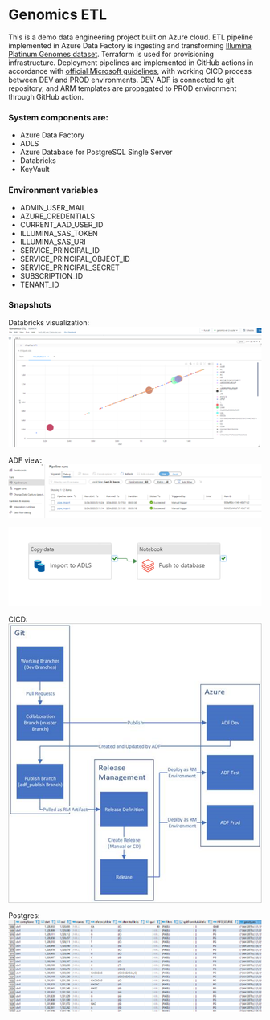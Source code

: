 # Genomics ETL

This is a demo data engineering project built on Azure cloud. ETL pipeline implemented in Azure Data Factory is
ingesting and transforming  [Illumina Platinum Genomes dataset](https://learn.microsoft.com/en-us/azure/open-datasets/dataset-illumina-platinum-genomes?tabs=azure-storage).
Terraform is used for provisioning infrastructure.
Deployment pipelines are implemented in GitHub actions in accordance with
[official Microsoft guidelines](https://learn.microsoft.com/en-us/azure/data-factory/continuous-integration-delivery), 
with working CICD process between DEV and PROD environments. DEV ADF is connected to git repository, and ARM templates
are propagated to PROD environment through GitHub action.

### System components are:

- Azure Data Factory
- ADLS
- Azure Database for PostgreSQL Single Server
- Databricks
- KeyVault

### Environment variables

- ADMIN_USER_MAIL
- AZURE_CREDENTIALS
- CURRENT_AAD_USER_ID
- ILLUMINA_SAS_TOKEN
- ILLUMINA_SAS_URI
- SERVICE_PRINCIPAL_ID
- SERVICE_PRINCIPAL_OBJECT_ID
- SERVICE_PRINCIPAL_SECRET
- SUBSCRIPTION_ID
- TENANT_ID


### Snapshots

Databricks visualization:
![Bubble chart](docs/bubble-chart-hg19.PNG)

ADF view:
![Azure Data Factory executions](docs/pipeline-executions.PNG)

![Azure Data Factory pipelines](docs/pipeline.PNG)

CICD:  
![ADF CICD](docs/adf-cicd.png)

Postgres:
![Data in postgres](docs/data-in-postgres.PNG)

